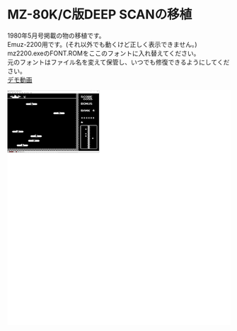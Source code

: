 # MZ-80K/C版DEEP SCANの移植
1980年5月号掲載の物の移植です。  
Emuz-2200用です。(それ以外でも動くけど正しく表示できません。)  
mz2200.exeのFONT.ROMをここのフォントに入れ替えてください。  
元のフォントはファイル名を変えて保管し、いつでも修復できるようにしてください。  
[デモ動画](https://youtu.be/Pp3HfviuPxo)  

![キャプチャ](https://github.com/mkomakonkon/MZ-2000/blob/master/image/DEEP_SCAN.png)
